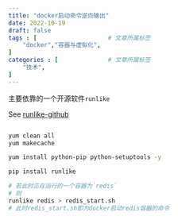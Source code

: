 ```yaml
---
title: "docker启动命令逆向输出"
date: 2022-10-19
draft: false
tags : [                    # 文章所属标签
    "docker","容器与虚拟化",
]
categories : [              # 文章所属标签
    "技术",
]
---
```


主要依靠的一个开源软件`runlike`

See [runlike-github](https://www.notion.so/docker-12c712016d55490ca8716dc603401d11#3c6a4c361b34403782a86aee662fab7e)

```bash

yum clean all
yum makecache

yum install python-pip python-setuptools -y

pip install runlike

# 若此时正在运行的一个容器为`redis`
# 则
runlike redis > redis_start.sh
# 此时redis_start.sh即为docker启动redis容器的命令

```